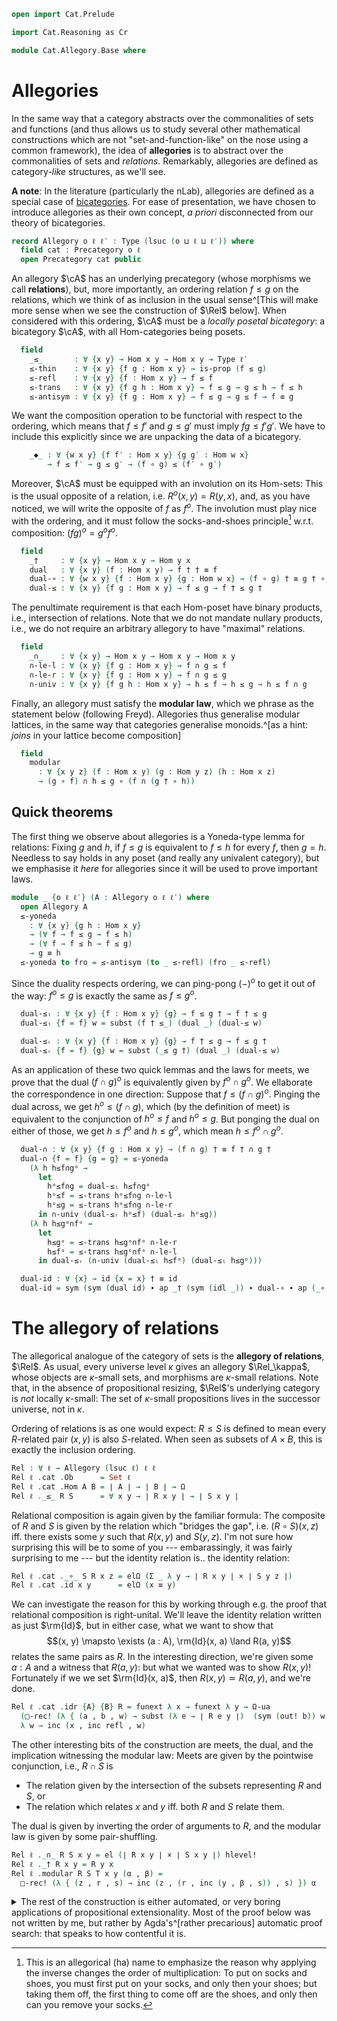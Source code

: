 ```agda
open import Cat.Prelude

import Cat.Reasoning as Cr

module Cat.Allegory.Base where
```

# Allegories

In the same way that a category abstracts over the commonalities of sets
and functions (and thus allows us to study several other mathematical
constructions which are not "set-and-function-like" on the nose using a
common framework), the idea of **allegories** is to abstract over the
commonalities of sets and _relations_. Remarkably, allegories are
defined as category-_like_ structures, as we'll see.

**A note**: In the literature (particularly the nLab), allegories are
defined as a special case of [bicategories]. For ease of presentation,
we have chosen to introduce allegories as their own concept, _a priori_
disconnected from our theory of bicategories.

[bicategories]: Cat.Bi.Base.html

```agda
record Allegory o ℓ ℓ′ : Type (lsuc (o ⊔ ℓ ⊔ ℓ′)) where
  field cat : Precategory o ℓ
  open Precategory cat public
```

An allegory $\cA$ has an underlying precategory (whose morphisms we
call **relations**), but, more importantly, an ordering relation $f \le
g$ on the relations, which we think of as inclusion in the usual
sense^[This will make more sense when we see the construction of
$\Rel$ below]. When considered with this ordering, $\cA$ must be
a _locally posetal bicategory_: a bicategory $\cA$, with all
Hom-categories being posets.

```agda
  field
    _≤_       : ∀ {x y} → Hom x y → Hom x y → Type ℓ′
    ≤-thin    : ∀ {x y} {f g : Hom x y} → is-prop (f ≤ g)
    ≤-refl    : ∀ {x y} {f : Hom x y} → f ≤ f
    ≤-trans   : ∀ {x y} {f g h : Hom x y} → f ≤ g → g ≤ h → f ≤ h
    ≤-antisym : ∀ {x y} {f g : Hom x y} → f ≤ g → g ≤ f → f ≡ g
```

We want the composition operation to be functorial with respect to the
ordering, which means that $f \le f'$ and $g \le g'$ must imply $fg \le
f'g'$. We have to include this explicitly since we are unpacking the
data of a bicategory.

```agda
    _◆_ : ∀ {w x y} {f f′ : Hom x y} {g g′ : Hom w x}
        → f ≤ f′ → g ≤ g′ → (f ∘ g) ≤ (f′ ∘ g′)
```

<!--
```agda
  infixl 50 _†
  infixr 35 _∩_
  infixr 40 _◆_
  infix 30 _≤_
```
-->

Moreover, $\cA$ must be equipped with an involution on its Hom-sets:
This is the usual opposite of a relation, i.e. $R^o(x,y) = R(y,x)$, and,
as you have noticed, we will write the opposite of $f$ as $f^o$. The
involution must play nice with the ordering, and it must follow the
socks-and-shoes principle[^socks] w.r.t. composition: $(fg)^o = g^of^o$.

[^socks]: This is an allegorical (ha) name to emphasize the reason why
applying the inverse changes the order of multiplication: To put on
socks and shoes, you must first put on your socks, and only then your
shoes; but taking them off, the first thing to come off are the shoes,
and only then can you remove your socks.

```agda
  field
    _†     : ∀ {x y} → Hom x y → Hom y x
    dual   : ∀ {x y} (f : Hom x y) → f † † ≡ f
    dual-∘ : ∀ {w x y} {f : Hom x y} {g : Hom w x} → (f ∘ g) † ≡ g † ∘ f †
    dual-≤ : ∀ {x y} {f g : Hom x y} → f ≤ g → f † ≤ g †
```

The penultimate requirement is that each Hom-poset have binary products,
i.e., intersection of relations. Note that we do not mandate nullary
products, i.e., we do not require an arbitrary allegory to have
"maximal" relations.

```agda
  field
    _∩_    : ∀ {x y} → Hom x y → Hom x y → Hom x y
    ∩-le-l : ∀ {x y} {f g : Hom x y} → f ∩ g ≤ f
    ∩-le-r : ∀ {x y} {f g : Hom x y} → f ∩ g ≤ g
    ∩-univ : ∀ {x y} {f g h : Hom x y} → h ≤ f → h ≤ g → h ≤ f ∩ g
```

Finally, an allegory must satisfy the **modular law**, which we phrase
as the statement below (following Freyd). Allegories thus generalise
modular lattices, in the same way that categories generalise
monoids.^[as a hint: _joins_ in your lattice become composition]

```agda
  field
    modular
      : ∀ {x y z} (f : Hom x y) (g : Hom y z) (h : Hom x z)
      → (g ∘ f) ∩ h ≤ g ∘ (f ∩ (g † ∘ h))
```

## Quick theorems

The first thing we observe about allegories is a Yoneda-type lemma for
relations: Fixing $g$ and $h$, if $f \le g$ is equivalent to $f \le h$
for every $f$, then $g = h$. Needless to say holds in any poset (and
really any univalent category), but we emphasise it _here_ for
allegories since it will be used to prove important laws.

```agda
module _ {o ℓ ℓ′} (A : Allegory o ℓ ℓ′) where
  open Allegory A
  ≤-yoneda
    : ∀ {x y} {g h : Hom x y}
    → (∀ f → f ≤ g → f ≤ h)
    → (∀ f → f ≤ h → f ≤ g)
    → g ≡ h
  ≤-yoneda to fro = ≤-antisym (to _ ≤-refl) (fro _ ≤-refl)
```

Since the duality respects ordering, we can ping-pong $(-)^o$ to get it
out of the way: $f^o \le g$ is exactly the same as $f \le g^o$.

```agda
  dual-≤ₗ : ∀ {x y} {f : Hom x y} {g} → f ≤ g † → f † ≤ g
  dual-≤ₗ {f = f} w = subst (f † ≤_) (dual _) (dual-≤ w)

  dual-≤ᵣ : ∀ {x y} {f : Hom x y} {g} → f † ≤ g → f ≤ g †
  dual-≤ᵣ {f = f} {g} w = subst (_≤ g †) (dual _) (dual-≤ w)
```

As an application of these two quick lemmas and the laws for meets, we
prove that the dual $(f \cap g)^o$ is equivalently given by $f^o \cap
g^o$. We ellaborate the correspondence in one direction: Suppose that $f
\le (f \cap g)^o$. Pinging the dual across, we get $h^o \le (f \cap g)$,
which (by the definition of meet) is equivalent to the conjunction of
$h^o \le f$ and $h^o \le g$. But ponging the dual on either of those, we
get $h \le f^o$ and $h \le g^o$, which mean $h \le f^o \cap g^o$.

```agda
  dual-∩ : ∀ {x y} {f g : Hom x y} → (f ∩ g) † ≡ f † ∩ g †
  dual-∩ {f = f} {g = g} = ≤-yoneda
    (λ h h≤f∩gᵒ →
      let
        hᵒ≤f∩g = dual-≤ₗ h≤f∩gᵒ
        hᵒ≤f = ≤-trans hᵒ≤f∩g ∩-le-l
        hᵒ≤g = ≤-trans hᵒ≤f∩g ∩-le-r
      in ∩-univ (dual-≤ᵣ hᵒ≤f) (dual-≤ᵣ hᵒ≤g))
    (λ h h≤gᵒ∩fᵒ →
      let
        h≤gᵒ = ≤-trans h≤gᵒ∩fᵒ ∩-le-r
        h≤fᵒ = ≤-trans h≤gᵒ∩fᵒ ∩-le-l
      in dual-≤ᵣ (∩-univ (dual-≤ₗ h≤fᵒ) (dual-≤ₗ h≤gᵒ)))

  dual-id : ∀ {x} → id {x = x} † ≡ id
  dual-id = sym (sym (dual id) ∙ ap _† (sym (idl _)) ∙ dual-∘ ∙ ap (_∘ id †) (dual _) ∙ idl _)
```

# The allegory of relations

The allegorical analogue of the category of sets is the **allegory of
relations**, $\Rel$. As usual, every universe level $\kappa$ gives
an allegory $\Rel_\kappa$, whose objects are $\kappa$-small sets,
and morphisms are $\kappa$-small relations. Note that, in the absence of
propositional resizing, $\Rel$'s underlying category is _not_
locally $\kappa$-small: The set of $\kappa$-small propositions lives in
the successor universe, not in $\kappa$.

<!--
```agda
open Allegory
open Precategory
```
-->

Ordering of relations is as one would expect: $R \le S$ is defined to
mean every $R$-related pair $(x, y)$ is also $S$-related. When seen as
subsets of $A \times B$, this is exactly the inclusion ordering.

```agda
Rel : ∀ ℓ → Allegory (lsuc ℓ) ℓ ℓ
Rel ℓ .cat .Ob      = Set ℓ
Rel ℓ .cat .Hom A B = ∣ A ∣ → ∣ B ∣ → Ω
Rel ℓ ._≤_ R S      = ∀ x y → ∣ R x y ∣ → ∣ S x y ∣
```

Relational composition is again given by the familiar formula: The
composite of $R$ and $S$ is given by the relation which "bridges the
gap", i.e. $(R \circ S)(x, z)$ iff. there exists some $y$ such that
$R(x, y)$ and $S(y, z)$. I'm not sure how surprising this will be to
some of you --- embarassingly, it was fairly surprising to me --- but
the identity relation is.. the identity relation:

```agda
Rel ℓ .cat ._∘_ S R x z = elΩ (Σ _ λ y → ∣ R x y ∣ × ∣ S y z ∣)
Rel ℓ .cat .id x y      = elΩ (x ≡ y)
```

We can investigate the reason for this by working through e.g. the proof
that relational composition is right-unital. We'll leave the identity
relation written as just $\rm{Id}$, but in either case, what we want to
show that $$(x, y) \mapsto \exists (a : A), \rm{Id}(x, a) \land R(a,
y)$$ relates the same pairs as $R$. In the interesting direction, we're
given some $a : A$ and a witness that $R(a, y)$: but what we wanted was
to show $R(x, y)$! Fortunately if we we set $\rm{Id}(x, a)$, then $R(x,
y) \simeq R(a, y)$, and we're done.

```agda
Rel ℓ .cat .idr {A} {B} R = funext λ x → funext λ y → Ω-ua
  (□-rec! (λ { (a , b , w) → subst (λ e → ∣ R e y ∣)  (sym (out! b)) w }))
  λ w → inc (x , inc refl , w)
```

The other interesting bits of the construction are meets, the dual, and
the implication witnessing the modular law: Meets are given by the
pointwise conjunction, i.e., $R \cap S$ is

- The relation given by the intersection of the subsets representing $R$
and $S$, or
- The relation which relates $x$ and $y$ iff. both $R$ and $S$ relate
them.

The dual is given by inverting the order of arguments to $R$, and the
modular law is given by some pair-shuffling.

```agda
Rel ℓ ._∩_ R S x y = el (∣ R x y ∣ × ∣ S x y ∣) hlevel!
Rel ℓ ._† R x y = R y x
Rel ℓ .modular R S T x y (α , β) =
  □-rec! (λ { (z , r , s) → inc (z , (r , inc (y , β , s)) , s) }) α
```

<details>
<summary>The rest of the construction is either automated, or very
boring applications of propositional extensionality. Most of the proof
below was not written by me, but rather by Agda's^[rather precarious]
automatic proof search: that speaks to how contentful it is.</summary>

```agda
Rel ℓ .cat .Hom-set x y = hlevel 2
Rel ℓ .cat .idl R = funext λ x → funext λ y → Ω-ua
  (□-rec! (λ { (a , b , w) → subst (λ e → ∣ R x e ∣) (out! w) b }))
  λ w → inc (y , w , inc refl)

Rel ℓ .cat .assoc T S R = funext λ x → funext λ y → Ω-ua
  (□-rec! λ { (a , b , w) → □-rec! (λ { (c , d , x) →
    inc (c , d , inc (a , x , w)) }) b })
  (□-rec! λ { (a , b , w) → □-rec! (λ { (c , d , x) →
    inc (c , inc (a , b , d) , x) }) w })

Rel ℓ .≤-thin = hlevel!
Rel ℓ .≤-refl x y w = w
Rel ℓ .≤-trans x y p q z = y p q (x p q z)
Rel ℓ .≤-antisym p q = funext λ x → funext λ y → Ω-ua (p x y) (q x y)

Rel ℓ ._◆_ f g a b = □-map (λ { (x , y , w) → x , g a x y , f x b w })

-- This is nice:
Rel ℓ .dual R = refl
Rel ℓ .dual-∘ = funext λ x → funext λ y → Ω-ua
  (□-map λ { (a , b , c) → a , c , b })
  (□-map λ { (a , b , c) → a , c , b })
Rel ℓ .dual-≤ f≤g x y w = f≤g y x w

Rel ℓ .∩-le-l x y (a , _) = a
Rel ℓ .∩-le-r x y (_ , b) = b
Rel ℓ .∩-univ h≤f h≤g x y h = h≤f x y h , h≤g x y h
```

</details>
